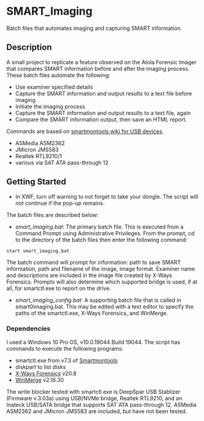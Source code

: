 # SMART_Imaging

Batch files that automates imaging and capturing SMART information.

## Description

A small project to replicate a feature observed on the Atola Forensic Imager that compares SMART information before and after the imaging process. These batch files automate the following:
* Use examiner specified details
* Capture the SMART information and output results to a text file before imaging
* Initiate the imaging process
* Capture the SMART information and output results to a text file, again
* Compare the SMART information output, then save an HTML report.

Commands are based on [smartmontools wiki for USB devices](https://www.smartmontools.org/wiki/USB).
* ASMedia ASM2362 
* JMicron JMS583 
* Realtek RTL9210/1 
* various via SAT ATA pass-through 12

## Getting Started

* In XWF, turn off warning to not forget to take your dongle. The script will not continue if the pop-up remains.

The batch files are described below:
* *smart_imaging.bat*: The primary batch file. This is executed from a Command Prompt using Administrative Privileges. From the prompt, cd to the directory of the batch files then enter the following command:
```
start smart_imaging.bat
```
The batch command will prompt for information: path to save SMART information, path and filename of the image, image format. Examiner name and descriptions are included in the image file created by X-Ways Forensics. Prompts will also determine which supported bridge is used, if at all, for smartctl.exe to report on the drive.
* *smart_imaging_config.bat*: A supporting batch file that is called in smart0imaging.bat. This may be edited with a text editor to specify the paths of the smartctl.exe, X-Ways Forensics, and WinMerge.


### Dependencies

I used a Windows 10 Pro OS, v10.0.19044 Build 19044. The script has commands to execute the following programs:
* smartctl.exe from v7.3 of [Smartmontools](https://www.smartmontools.org/)
* diskpart to list disks
* [X-Ways Forensics](https://www.x-ways.net/) v20.8
* [WinMerge](https://winmerge.org/) v2.16.30

The write blocker tested with smartctl.exe is DeepSpar USB Stablizer (Firmware v.3.03a) using USB/NVMe bridge, Realtek RTL9210, and an Inateck USB/SATA bridge that supports SAT ATA pass-through 12. ASMedia ASM2362 and JMicron JMS583 are included, but have not been tested.
